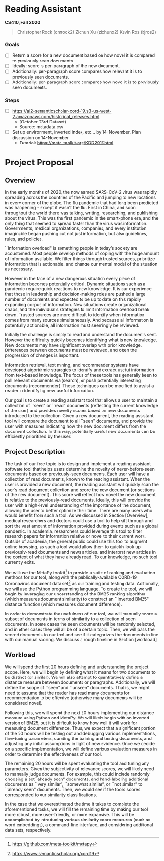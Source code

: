 # Reading Assistant

**CS410, Fall 2020**

> Christopher Rock (cmrock2)
> Zichun Xu (zichunx2)
> Kevin Ros (kjros2)

### Goals:

- [ ] Return a score for a new document based on how novel it is compared to previously seen documents.
- [ ] Ideally: score is per-paragraph of the new document.
- [ ] Additionally: per-paragraph score compares how relevant it is to previously seen documents.
- [ ] Additionally: per-paragraph score compares how novel it is to previously seen documents.

### Steps:

- [ ] https://ai2-semanticscholar-cord-19.s3-us-west-2.amazonaws.com/historical_releases.html
  - (October 23rd Dataset)
  - Source: metadata.csv
- [ ] Set up environment, inverted index, etc… by 14-November.  Plan discussion on 14-November
  - Tutorial:  https://meta-toolkit.org/KDD2017.html


Project Proposal
================

Overview
--------

In the early months of 2020, the now named SARS-CoV-2 virus was rapidly
spreading across the countries of the Pacific and jumping to new
locations in every corner of the globe. The flu pandemic that had long
been predicted was happening - except it wasn’t the flu. First in China,
and soon throughout the world there was talking, writing, researching,
and publishing about the virus. This was the first pandemic in the
smart-phone era, and the only thing that seemed to spread faster than
the virus was information. Governments, medical organizations,
companies, and every institution imaginable began pushing out not just
information, but also guidelines, rules, and policies.

\`\`Information overload" is something people in today’s society are
accustomed. Most people develop methods of coping with the huge amount
of information available. We filter things through trusted sources,
prioritize information that is actionable, and change our mental model
of the situation as necessary.

However in the face of a new dangerous situation every piece of
information becomes potentially critical. Dynamic situations such as a
pandemic require quick reactions to new knowledge. It is our experience
that those in leadership and decision-making roles are pushed a large
number of documents and expected to be up to date on this rapidly
expanding corpus of information. New situations create organizational
chaos, and the individual’s strategies to limit information overload
break down. Trusted sources are more difficult to identify when
information comes from many sources simultaneously. And because all
information is potentially actionable, all information must seemingly be
reviewed.

Initially the challenge is simply to read and understand the documents
sent. However the difficulty quickly becomes identifying what is new
knowledge. New documents may have significant overlap with prior
knowledge. Differences between documents must be reviewed, and often the
progression of changes is important.

Information retrieval, text mining, and recommender systems have
developed algorithmic strategies to identify and extract useful
information from text-based knowledge. The focus of these tools has
generally been to pull relevant documents via (search), or push
potentially interesting documents (recommender). These techniques can be
modified to assist a reader in identifying new useful information.

Our goal is to create a reading assistant tool that allows a user to
maintain a collection of \`\`seen“ or \`\`read” documents (reflecting
the current knowledge of the user) and provides novelty scores based on
new documents introduced to the collection. Given a new document, the
reading assistant tool will compare the document to all \`\`seen"
documents, and provide the user with measures indicating how the new
document differs from the document collection. In this way, potentially
useful new documents can be efficiently prioritized by the user.

Project Description
-------------------

The task of our free topic is to design and implement a reading
assistant software tool that helps users determine the novelty of
never-before-seen documents based on previously-seen documents. Each
user will have a collection of read documents, known to the reading
assistant. When the user is provided a new document, the reading
assistant will quickly scan the user’s read document collection and
score the new document (or sections of the new document). This score
will reflect how novel the new document is relative to the
previously-read documents. Ideally, this will provide the user with a
high-level understanding of the importance of the document, allowing the
user to better optimize their time. There are many users who would
benefit from such a tool. As we discussed in Section [Overview], medical
researchers and doctors could use a tool to help sift through and sort
the vast amount of information provided during events such as a global
pandemic. In academia, researchers could leverage this tool to filter
research papers for information relative or novel to their current work.
Outside of academia, the general public could use this tool to augment
online browsing, as such a tool would allow them to quickly look up
previously-read documents and news articles, and interpret new articles
in the context of what they have already read. To our knowledge, no such
tool currently exits.

We will use the MetaPy toolkit[^1] to provide a suite of ranking and
evaluation methods for our tool, along with the publically-available
CORD-19 Coronavirus document data set[^2] as our training and testing
data. Aditionally, we will use the Python programming language. To
create the tool, we will begin by leveraging our understanding of the
BM25 ranking algorithm (which measures document similarity) to construct
an \`\`inverted BM25" distance function (which measures document
difference).

In order to demonstrate the usefulness of our tool, we will manually
score a subset of documents in terms of similarity to a collection of
seen documents. In some cases the seen documents will be randomly
selected, and in other cases they will all be of a certain topic. Then,
we will pass the scored documents to our tool and see if it categorizes
the documents in line with our manual scoring. We discuss a rough
timeline in Section [workload]

Workload
--------

We will spend the first 20 hours defining and understanding the project
scope. Here, we will begin by defining what it means for two documents
to be distinct (or similar). We will also attempt to quantitatively
define a distance measure between documents or paragraphs. Additionally,
we will define the scope of \`\`seen“ and \`\`unseen” documents. That
is, we might need to assume that the reader has read many documents for
recommendation to be effective (otherwise many documents will be
considered novel).

Following this, we will spend the next 20 hours implementing our
distance measure using Python and MetaPy. We will likely begin with an
inverted version of BM25, but it is difficult to know how well it will
work for measuring document difference. Thus, we expect that a
significant portion of the 20 hours will be testing out and debugging
various implementations, fine-tuning parameters, curating the training
and testing documents, and adjusting any initial assumptions in light of
new evidence. Once we decide on a specific implementation, we will
define various evaluation measures in order to determine the
effectiveness of our tool.

The remaining 20 hours will be spent evaluating the tool and tuning any
parameters. Given the subjectivity of relevance scores, we will likely
need to manually judge documents. For example, this could include
randomly choosing a set\`\`already seen“ documents, and hand-labeling
additional documents as \`\`very similar”, \`\`somewhat similar“, or
\`\`not similar” to \`\`already seen" documents. Then, we would see if
the tool’s scores corresponded to our similarity classifications.

In the case that we overestimated the time it takes to complete the
aforementioned tasks, we will fill the remaining time by making our tool
more robust, more user-friendly, or more expansive. This will be
accomplished by introducing various similarity score measures (such as
word embeddings), a command-line interface, and considering additional
data sets, respectively.

[^1]: https://github.com/meta-toolkit/metapy

[^2]: https://www.semanticscholar.org/cord19
